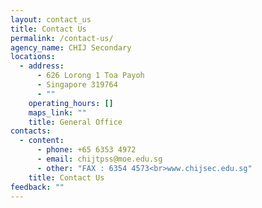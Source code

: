 ```yaml
---
layout: contact_us
title: Contact Us
permalink: /contact-us/
agency_name: CHIJ Secondary
locations:
  - address:
      - 626 Lorong 1 Toa Payoh
      - Singapore 319764
      - ""
    operating_hours: []
    maps_link: ""
    title: General Office
contacts:
  - content:
      - phone: +65 6353 4972
      - email: chijtpss@moe.edu.sg
      - other: "FAX : 6354 4573<br>www.chijsec.edu.sg"
    title: Contact Us
feedback: ""
---
```

